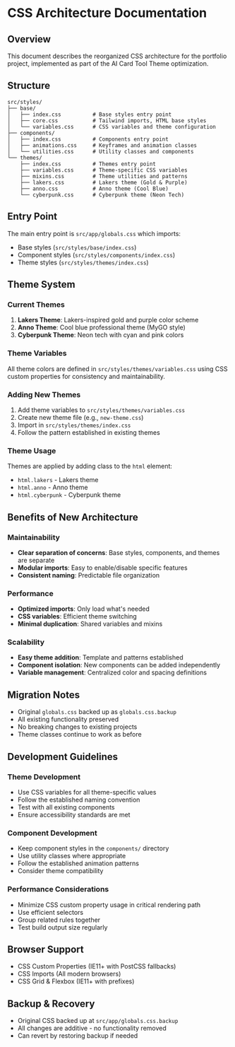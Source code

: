 # CSS Architecture Documentation

## Overview
This document describes the reorganized CSS architecture for the portfolio project, implemented as part of the AI Card Tool Theme optimization.

## Structure

```
src/styles/
├── base/
│   ├── index.css          # Base styles entry point
│   ├── core.css           # Tailwind imports, HTML base styles
│   └── variables.css      # CSS variables and theme configuration
├── components/
│   ├── index.css          # Components entry point
│   ├── animations.css     # Keyframes and animation classes
│   └── utilities.css      # Utility classes and components
└── themes/
    ├── index.css          # Themes entry point
    ├── variables.css      # Theme-specific CSS variables
    ├── mixins.css         # Theme utilities and patterns
    ├── lakers.css         # Lakers theme (Gold & Purple)
    ├── anno.css           # Anno theme (Cool Blue)
    └── cyberpunk.css      # Cyberpunk theme (Neon Tech)
```

## Entry Point
The main entry point is `src/app/globals.css` which imports:
- Base styles (`src/styles/base/index.css`)
- Component styles (`src/styles/components/index.css`)
- Theme styles (`src/styles/themes/index.css`)

## Theme System

### Current Themes
1. **Lakers Theme**: Lakers-inspired gold and purple color scheme
2. **Anno Theme**: Cool blue professional theme (MyGO style)
3. **Cyberpunk Theme**: Neon tech with cyan and pink colors

### Theme Variables
All theme colors are defined in `src/styles/themes/variables.css` using CSS custom properties for consistency and maintainability.

### Adding New Themes
1. Add theme variables to `src/styles/themes/variables.css`
2. Create new theme file (e.g., `new-theme.css`)
3. Import in `src/styles/themes/index.css`
4. Follow the pattern established in existing themes

### Theme Usage
Themes are applied by adding class to the `html` element:
- `html.lakers` - Lakers theme
- `html.anno` - Anno theme  
- `html.cyberpunk` - Cyberpunk theme

## Benefits of New Architecture

### Maintainability
- **Clear separation of concerns**: Base styles, components, and themes are separate
- **Modular imports**: Easy to enable/disable specific features
- **Consistent naming**: Predictable file organization

### Performance
- **Optimized imports**: Only load what's needed
- **CSS variables**: Efficient theme switching
- **Minimal duplication**: Shared variables and mixins

### Scalability
- **Easy theme addition**: Template and patterns established
- **Component isolation**: New components can be added independently
- **Variable management**: Centralized color and spacing definitions

## Migration Notes
- Original `globals.css` backed up as `globals.css.backup`
- All existing functionality preserved
- No breaking changes to existing projects
- Theme classes continue to work as before

## Development Guidelines

### Theme Development
- Use CSS variables for all theme-specific values
- Follow the established naming convention
- Test with all existing components
- Ensure accessibility standards are met

### Component Development
- Keep component styles in the `components/` directory
- Use utility classes where appropriate
- Follow the established animation patterns
- Consider theme compatibility

### Performance Considerations
- Minimize CSS custom property usage in critical rendering path
- Use efficient selectors
- Group related rules together
- Test build output size regularly

## Browser Support
- CSS Custom Properties (IE11+ with PostCSS fallbacks)
- CSS Imports (All modern browsers)
- CSS Grid & Flexbox (IE11+ with prefixes)

## Backup & Recovery
- Original CSS backed up at `src/app/globals.css.backup`
- All changes are additive - no functionality removed
- Can revert by restoring backup if needed